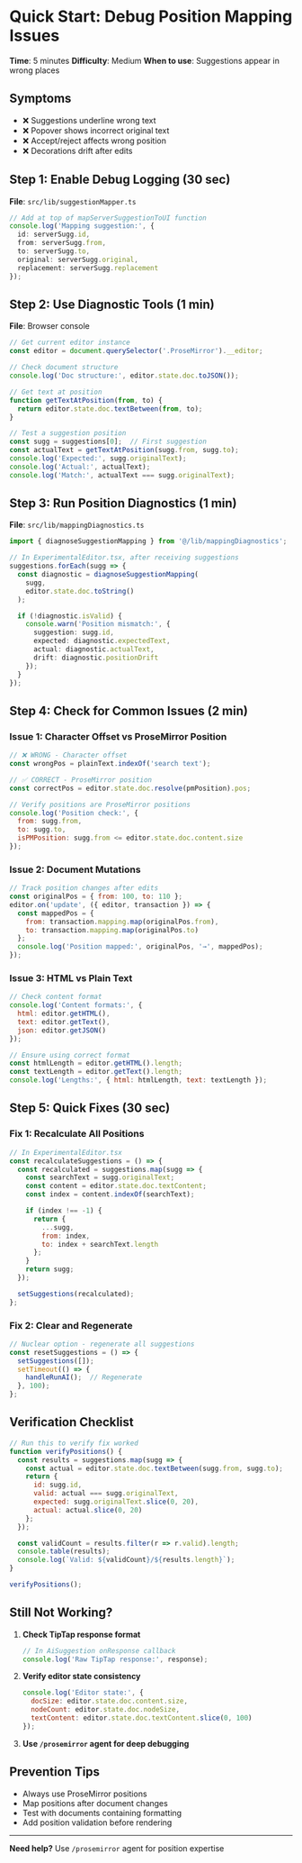 # Quick Start: Debug Position Mapping Issues

**Time**: 5 minutes
**Difficulty**: Medium
**When to use**: Suggestions appear in wrong places

## Symptoms

- ❌ Suggestions underline wrong text
- ❌ Popover shows incorrect original text
- ❌ Accept/reject affects wrong position
- ❌ Decorations drift after edits

## Step 1: Enable Debug Logging (30 sec)

**File**: `src/lib/suggestionMapper.ts`

```typescript
// Add at top of mapServerSuggestionToUI function
console.log('Mapping suggestion:', {
  id: serverSugg.id,
  from: serverSugg.from,
  to: serverSugg.to,
  original: serverSugg.original,
  replacement: serverSugg.replacement
});
```

## Step 2: Use Diagnostic Tools (1 min)

**File**: Browser console

```javascript
// Get current editor instance
const editor = document.querySelector('.ProseMirror').__editor;

// Check document structure
console.log('Doc structure:', editor.state.doc.toJSON());

// Get text at position
function getTextAtPosition(from, to) {
  return editor.state.doc.textBetween(from, to);
}

// Test a suggestion position
const sugg = suggestions[0];  // First suggestion
const actualText = getTextAtPosition(sugg.from, sugg.to);
console.log('Expected:', sugg.originalText);
console.log('Actual:', actualText);
console.log('Match:', actualText === sugg.originalText);
```

## Step 3: Run Position Diagnostics (1 min)

**File**: `src/lib/mappingDiagnostics.ts`

```typescript
import { diagnoseSuggestionMapping } from '@/lib/mappingDiagnostics';

// In ExperimentalEditor.tsx, after receiving suggestions
suggestions.forEach(sugg => {
  const diagnostic = diagnoseSuggestionMapping(
    sugg,
    editor.state.doc.toString()
  );

  if (!diagnostic.isValid) {
    console.warn('Position mismatch:', {
      suggestion: sugg.id,
      expected: diagnostic.expectedText,
      actual: diagnostic.actualText,
      drift: diagnostic.positionDrift
    });
  }
});
```

## Step 4: Check for Common Issues (2 min)

### Issue 1: Character Offset vs ProseMirror Position

```javascript
// ❌ WRONG - Character offset
const wrongPos = plainText.indexOf('search text');

// ✅ CORRECT - ProseMirror position
const correctPos = editor.state.doc.resolve(pmPosition).pos;

// Verify positions are ProseMirror positions
console.log('Position check:', {
  from: sugg.from,
  to: sugg.to,
  isPMPosition: sugg.from <= editor.state.doc.content.size
});
```

### Issue 2: Document Mutations

```javascript
// Track position changes after edits
const originalPos = { from: 100, to: 110 };
editor.on('update', ({ editor, transaction }) => {
  const mappedPos = {
    from: transaction.mapping.map(originalPos.from),
    to: transaction.mapping.map(originalPos.to)
  };
  console.log('Position mapped:', originalPos, '→', mappedPos);
});
```

### Issue 3: HTML vs Plain Text

```javascript
// Check content format
console.log('Content formats:', {
  html: editor.getHTML(),
  text: editor.getText(),
  json: editor.getJSON()
});

// Ensure using correct format
const htmlLength = editor.getHTML().length;
const textLength = editor.getText().length;
console.log('Lengths:', { html: htmlLength, text: textLength });
```

## Step 5: Quick Fixes (30 sec)

### Fix 1: Recalculate All Positions

```javascript
// In ExperimentalEditor.tsx
const recalculateSuggestions = () => {
  const recalculated = suggestions.map(sugg => {
    const searchText = sugg.originalText;
    const content = editor.state.doc.textContent;
    const index = content.indexOf(searchText);

    if (index !== -1) {
      return {
        ...sugg,
        from: index,
        to: index + searchText.length
      };
    }
    return sugg;
  });

  setSuggestions(recalculated);
};
```

### Fix 2: Clear and Regenerate

```javascript
// Nuclear option - regenerate all suggestions
const resetSuggestions = () => {
  setSuggestions([]);
  setTimeout(() => {
    handleRunAI();  // Regenerate
  }, 100);
};
```

## Verification Checklist

```javascript
// Run this to verify fix worked
function verifyPositions() {
  const results = suggestions.map(sugg => {
    const actual = editor.state.doc.textBetween(sugg.from, sugg.to);
    return {
      id: sugg.id,
      valid: actual === sugg.originalText,
      expected: sugg.originalText.slice(0, 20),
      actual: actual.slice(0, 20)
    };
  });

  const validCount = results.filter(r => r.valid).length;
  console.table(results);
  console.log(`Valid: ${validCount}/${results.length}`);
}

verifyPositions();
```

## Still Not Working?

1. **Check TipTap response format**
   ```javascript
   // In AiSuggestion onResponse callback
   console.log('Raw TipTap response:', response);
   ```

2. **Verify editor state consistency**
   ```javascript
   console.log('Editor state:', {
     docSize: editor.state.doc.content.size,
     nodeCount: editor.state.doc.nodeSize,
     textContent: editor.state.doc.textContent.slice(0, 100)
   });
   ```

3. **Use `/prosemirror` agent for deep debugging**

## Prevention Tips

- Always use ProseMirror positions
- Map positions after document changes
- Test with documents containing formatting
- Add position validation before rendering

---

**Need help?** Use `/prosemirror` agent for position expertise